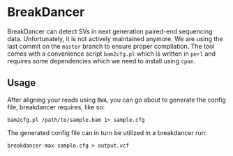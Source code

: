# BreakDancer

BreakDancer can detect SVs in next generation paired-end sequencing data.
Unfortunately, it is not actively maintained anymore. We are using the
last commit on the `master` branch to ensure proper compilation. The tool
comes with a convenience script `bam2cfg.pl` which is written in `perl`
and requires some dependencies which we need to install using `cpan`.

## Usage

After aligning your reads using `BWA`, you can go about to generate the
config file, breakdancer requires, like so:

```
bam2cfg.pl /path/to/sample.bam 1> sample.cfg
```

The generated config file can in turn be utilized in a breakdancer run:

```
breakdancer-max sample.cfg > output.vcf
```
